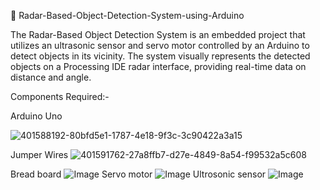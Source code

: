 📡 Radar-Based-Object-Detection-System-using-Arduino

  The Radar-Based Object Detection System is an embedded project that utilizes an ultrasonic sensor and servo motor controlled by an Arduino to detect objects in its vicinity. The system visually represents the detected objects on a Processing IDE radar interface, providing real-time data on distance and angle.

Components Required:-

Arduino Uno

![401588192-80bfd5e1-1787-4e18-9f3c-3c90422a3a15](https://github.com/user-attachments/assets/edf167df-958d-4156-a8d1-c18e3d65c23a)

Jumper Wires
![401591762-27a8ffb7-d27e-4849-8a54-f99532a5c608](https://github.com/user-attachments/assets/73f54e75-fc92-4ff0-aae5-efe0ae1db8e9)

Bread board
![Image](https://github.com/user-attachments/assets/4aaf892e-9086-4b73-8a91-fc246063035a)
Servo motor
![Image](https://github.com/user-attachments/assets/6cb9588d-93be-4f77-809f-72ec9bf5b166)
Ultrosonic sensor
![Image](https://github.com/user-attachments/assets/a08b990f-406d-47b6-9a02-1b146a0430cf)


